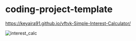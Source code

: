 # coding-project-template
https://keyaira91.github.io/vftvk-Simple-Interest-Calculator/

![interest_calc](https://user-images.githubusercontent.com/55303243/166390993-21e1a28f-0809-4375-ba40-080a2ce80486.png)
